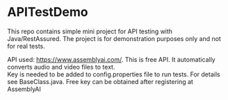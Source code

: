 # APITestDemo
This repo contains simple mini project for API testing with Java/RestAssured. 
The project is for demonstration purposes only and not for real tests.  

API used:  https://www.assemblyai.com/. This is free API. It automatically converts audio and video files  to text.  
Key is needed to be added to config.properties file to run tests. For details see BaseClass.java. Free key can be obtained after registering at AssemblyAI 
